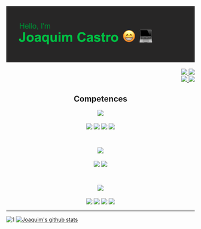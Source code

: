 <img src="./Header.png">

<p align="right">
<a href="https://github.com/Joaquim09Castro?tab=followers">
  <img src="https://img.shields.io/github/followers/Joaquim09Castro.svg?style=social&label=Follow&maxAge=2592000">
</a>
<a href="https://GitHub.com/Joaquim09Castro/stargazers/">
  <img src="https://img.shields.io/github/stars/Joaquim09Castro.svg?style=social&label=Star&maxAge=2592000">
</a>

<br>

<a href="mailto:joaquimcastro2909@gmail.com?subject=Contact%20through%20Github">
  <img src="https://img.shields.io/badge/gmail-D14836?&style=plastic&logo=gmail&logoColor=white">
</a>
<a href="https://www.linkedin.com/in/joaquim-rodrigo-moraes-de-castro/">
  <img src="https://img.shields.io/badge/linkedin-%230077B5.svg?&style=plastic&logo=linkedin&logoColor=white">
</a>
</p>

<h2 align="center">Competences</h2>

  <p align="center">
    <kbd><img src="https://img.shields.io/badge/FrontEnd-%23DEDE55.svg?&style=for-the-badge&logoColor=white"></kbd>
    <br><br>
    <img src="https://img.shields.io/badge/html5%20-%23E34F26.svg?&style=for-the-badge&logo=html5&logoColor=white">
    <img src="https://img.shields.io/badge/css3%20-%231572B6.svg?&style=for-the-badge&logo=css3&logoColor=white">
    <img src="https://img.shields.io/badge/react%20-%2320232a.svg?&style=for-the-badge&logo=react&logoColor=%2361DAFB">
    <img src="https://img.shields.io/badge/javascript%20-%23323330.svg?&style=for-the-badge&logo=javascript&logoColor=%23F7DF1E">
  </p>
  <br>
  <p align="center">
    <kbd><img src="https://img.shields.io/badge/BackEnd-%23424242.svg?&style=for-the-badge&logoColor=white"></kbd>
    <br><br>
    <img src="https://img.shields.io/badge/node.js%20-%2343853D.svg?&style=for-the-badge&logo=node.js&logoColor=white">
    <img src="https://img.shields.io/badge/express.js%20-%23404d59.svg?&style=for-the-badge&color=grey">
  </p>
  <br>
  <p align="center">
    <kbd><img src="https://img.shields.io/badge/Database%20Tools-%235555EF.svg?&style=for-the-badge&logoColor=black"></kbd>
    <br><br>
    <img src="https://img.shields.io/badge/postgres-%23316192.svg?&style=for-the-badge&logo=postgresql&logoColor=white">
    <img src="https://img.shields.io/badge/mysql-%2300f.svg?&style=for-the-badge&logo=mysql&logoColor=white">
    <img src="https://img.shields.io/badge/sqlite-%2307405e.svg?&style=for-the-badge&logo=sqlite&logoColor=white">
    <img src="https://img.shields.io/badge/MongoDB-%234ea94b.svg?&style=for-the-badge&logo=mongodb&logoColor=white">
  </p>

---

![1](https://github-readme-stats.vercel.app/api/top-langs/?username=Joaquim09Castro&theme=blue-green)
[![Joaquim's github stats](https://github-readme-stats.vercel.app/api?username=Joaquim09Castro&theme=blue-green)](https://github.com/Joaquim09Castro/github-readme-stats)
